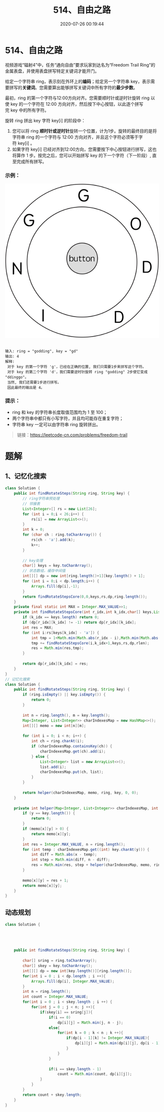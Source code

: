 ﻿---
title: 514、自由之路
categories:
- leetcode
tags:
  - null
date: 2020-07-26 00:19:44
---

# 514、自由之路
视频游戏“辐射4”中，任务“通向自由”要求玩家到达名为“Freedom Trail Ring”的金属表盘，并使用表盘拼写特定关键词才能开门。

给定一个字符串 ring，表示刻在外环上的**编码**；给定另一个字符串 key，表示需要拼写的**关键词**。您需要算出能够拼写关键词中所有字符的**最少步数**。

最初，ring 的第一个字符与12:00方向对齐。您需要顺时针或逆时针旋转 ring 以使 key 的一个字符在 12:00 方向对齐，然后按下中心按钮，以此逐个拼写完 key 中的所有字符。

旋转 ring 拼出 key 字符 key[i] 的阶段中：

1. 您可以将 ring **顺时针或逆时针**旋转一个位置，计为1步。旋转的最终目的是将字符串 ring 的一个字符与 12:00 方向对齐，并且这个字符必须等于字符 key[i] 。
2. 如果字符 key[i] 已经对齐到12:00方向，您需要按下中心按钮进行拼写，这也将算作 1 步。按完之后，您可以开始拼写 key 的下一个字符（下一阶段）, 直至完成所有拼写。
### 示例：

![](/images/514-ring.jpg) 

```
输入: ring = "godding", key = "gd"
输出: 4
解释:
 对于 key 的第一个字符 'g'，已经在正确的位置, 我们只需要1步来拼写这个字符。 
 对于 key 的第二个字符 'd'，我们需要逆时针旋转 ring "godding" 2步使它变成 "ddinggo"。
 当然, 我们还需要1步进行拼写。
 因此最终的输出是 4。
 ```
 
### 提示：

- ring 和 key 的字符串长度取值范围均为 1 至 100；
- 两个字符串中都只有小写字符，并且均可能存在重复字符；
- 字符串 key 一定可以由字符串 ring 旋转拼出。

> 链接：https://leetcode-cn.com/problems/freedom-trail

# 题解
## 1、记忆化搜索
```java
class Solution {
    public int findRotateSteps(String ring, String key) {
        // ring字符串预处理
        // 邻接表
        List<Integer>[] rs = new List[26];
        for (int i = 0;i < 26;i++) {
            rs[i] = new ArrayList<>();
        }
        int k = 0;
        for (char ch : ring.toCharArray()) {
            rs[ch - 'a'].add(k);
            k++;
        }
        
        // key处理
        char[] keys = key.toCharArray();
        // 状态数组，缓存中间值
        int[][] dp = new int[ring.length()+1][key.length() + 1];
        for (int i = 0;i < dp.length;i++) {
            Arrays.fill(dp[i],-1);
        }
        return findRotateStepsCore(0,0,keys,rs,dp,ring.length());
    }
    private final static int MAX = Integer.MAX_VALUE>>1;
    private int findRotateStepsCore(int r_idx,int k_idx,char[] keys,List<Integer>[] rs,int[][] dp,final int rlen) {
        if (k_idx == keys.length) return 0;
        if (dp[r_idx][k_idx] != -1) return dp[r_idx][k_idx];
        int res = MAX;
        for (int i:rs[keys[k_idx] - 'a']) {
            int tmp = 1+Math.min(Math.abs(r_idx - i),Math.min(Math.abs(i+rlen-r_idx),Math.abs(r_idx+rlen - i)));
            tmp += findRotateStepsCore(i,k_idx+1,keys,rs,dp,rlen);
            res = Math.min(res,tmp);
        }

        return dp[r_idx][k_idx] = res;
    }
}
// 记忆化搜索
class Solution {
    public int findRotateSteps(String ring, String key) {
        if (ring.isEmpty() || key.isEmpty()) {
            return 0;
        }

        int n = ring.length(), m = key.length();
        Map<Integer, List<Integer>> charIndexesMap = new HashMap<>();
        int[][] memo = new int[n][m];

        for (int i = 0; i < n; i++) {
            int ch = ring.charAt(i);
            if (charIndexesMap.containsKey(ch)) {
                charIndexesMap.get(ch).add(i);
            } else {
                List<Integer> list = new ArrayList<>();
                list.add(i);
                charIndexesMap.put(ch, list);
            }
        }

        return helper(charIndexesMap, memo, ring, key, 0, 0);
    }

    private int helper(Map<Integer, List<Integer>> charIndexesMap, int[][] memo, String ring, String key, int x, int y) {
        if (y == key.length()) {
            return 0;
        }
        if (memo[x][y] > 0) {
            return memo[x][y];
        }
        int res = Integer.MAX_VALUE, n = ring.length();
        for (int temp : charIndexesMap.get((int) key.charAt(y))) {
            int diff = Math.abs(x - temp);
            int step = Math.min(diff, n - diff);
            res = Math.min(res, step + helper(charIndexesMap, memo, ring, key, temp, y + 1));
        }

        memo[x][y] = res + 1;
        return memo[x][y];
    }
}
```

## 动态规划

```java
class Solution {

   


    public int findRotateSteps(String ring, String key) {
    
        char[] sring = ring.toCharArray();
        char[] skey = key.toCharArray();
        int[][] dp = new int[key.length()][ring.length()];
        for(int i = 0 ; i < dp.length ; i ++){
            Arrays.fill(dp[i], Integer.MAX_VALUE);
        }
        int n = ring.length();
        int count = Integer.MAX_VALUE;
        for(int i = 0 ; i < skey.length ; i ++) {
            for(int j = 0 ; j < n; j ++){
                if(skey[i] == sring[j]){
                    if(i == 0)
                        dp[i][j] = Math.min(j, n - j);
                    else{
                        for(int k = 0 ; k < n ; k ++){
                            if(dp[i - 1][k] != Integer.MAX_VALUE){
                                dp[i][j] = Math.min(dp[i][j], dp[i - 1][k] + Math.min(Math.abs(j - k), n - Math.abs(j - k)));
                            }
                        }
                    }
                    
                    if(i == skey.length - 1)
                        count = Math.min(count, dp[i][j]);
                }
            }
        }
        return count + skey.length;
    }
}
```